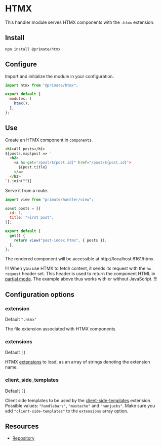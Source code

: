 # HTMX

This handler module serves HTMX components with the `.htmx` extension.

## Install

`npm install @primate/htmx`

## Configure

Import and initialize the module in your configuration.

```js caption=primate.config.js
import htmx from "@primate/htmx";

export default {
  modules: [
    htmx(),
  ],
};
```

## Use

Create an HTMX component in `components`.

```html caption=components/post-index.htmx
<h1>All posts</h1>
${posts.map(post => `
  <h2>
    <a hx-get="/post/${post.id}" href="/post/${post.id}">
      ${post.title}
    </a>
  </h2>
`).join("")}
```

Serve it from a route.

```js caption=routes/htmx.js
import view from "primate/handler/view";

const posts = [{
  id: 1,
  title: "First post",
}];

export default {
  get() {
    return view("post-index.htmx", { posts });
  },
};
```

The rendered component will be accessible at http://localhost:6161/htmx.

!!!
When you use HTMX to fetch content, it sends its request with the `hx-request`
header set. This header is used to return the component HTML in
[partial mode][partial]. The example above thus works with or without
JavaScript.
!!!

## Configuration options

### extension

Default `".htmx"`

The file extension associated with HTMX components.

### extensions

Default `[]`

HTMX [extensions] to load, as an array of strings denoting the extension name.

### client_side_templates

Default `[]`

Client side templates to be used by the [client-side-templates] extension.
Possible values: `"handlebars"`, `"mustache"` and `"nunjucks"`. Make sure you
add `"client-side-templates"` to the `extensions` array option.

## Resources

* [Repository][repo]

[repo]: https://github.com/primatejs/primate/tree/master/packages/htmx
[extensions]: https://htmx.org/extensions
[client-side-templates]: https://htmx.org/extensions/client-side-templates
[partial]: /guide/responses#partial

